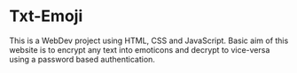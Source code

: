 # Txt-Emoji
This is a WebDev project using HTML, CSS and JavaScript. Basic aim of this website is to encrypt any text into emoticons and decrypt to vice-versa using a password based authentication.
